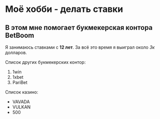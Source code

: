 # Моё хобби - делать ставки
## В этом мне помогает букмекерская контора BetBoom
Я занимаюсь ставками с **12 лет**. За всё это время я выиграл около *3к* долларов.

Список других букмекерских контор:
1. 1win
2. 1xbet
3. PariBet

Список казино:
* VAVADA
* VULKAN
* 500

